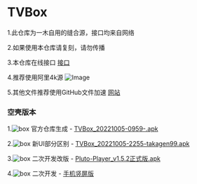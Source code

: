 # TVBox

1.此仓库为一木自用的缝合源，接口均来自网络

2.如果使用本仓库请复刻，请勿传播

3.本仓库在线接口
[接口](https://ghproxy.com/https://raw.githubusercontent.com/xianyuyimu/TVBOX-/main/TVBox/%E4%B8%80%E6%9C%A8%E8%87%AA%E7%94%A8.json)

4.推荐使用阿里4k源
![Image](https://m.360buyimg.com/babel/jfs/t1/18649/35/19050/90124/6373edccEb854a78a/08a8f8ac153a9ea8.jpg)

5.其他文件推荐使用GitHub文件加速
[网站](https://ghproxy.com/)

### 空壳版本
1.![box](https://raw.iqiq.io/liu673cn/box/main/sub/img/ico1_50.jpg) 官方仓库生成 - [TVBox_20221005-0959-.apk](https://liucn.lanzouv.com/i0rCM0dccquj)

2.![box](https://raw.iqiq.io/liu673cn/box/main/sub/img/ico2_50.jpg) 新UI部分区别 - [TVBox_20221005-2255-takagen99.apk](https://liucn.lanzouv.com/iXLfq0dccr3i)

3.![box](https://raw.iqiq.io/liu673cn/box/main/sub/img/ico3_50.jpg) 二次开发改版 - [Pluto-Player_v1.5.2正式版.apk](https://liucn.lanzouv.com/i7otG0cmgvob)

4.![box](https://m.360buyimg.com/babel/jfs/t1/162781/30/28931/2875/6373f2baEf0eb98ec/2c8b0baabc5c7afa.png) 二次开发 - [手机竖屏版](https://support.qq.com/embed/phone/428437/faqs/127190)




